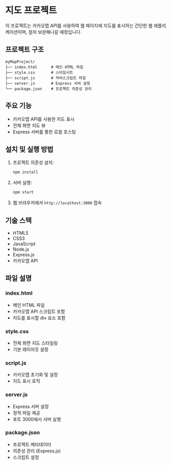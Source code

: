 # 지도 프로젝트

이 프로젝트는 카카오맵 API를 사용하여 웹 페이지에 지도를 표시하는 간단한 웹 애플리케이션이며, 점차 보완해나갈 예정입니다.

## 프로젝트 구조

```
myMapProject/
├── index.html      # 메인 HTML 파일
├── style.css       # 스타일시트
├── script.js       # 자바스크립트 파일
├── server.js       # Express 서버 설정
└── package.json    # 프로젝트 의존성 관리
```

## 주요 기능

- 카카오맵 API를 사용한 지도 표시
- 전체 화면 지도 뷰
- Express 서버를 통한 로컬 호스팅

## 설치 및 실행 방법

1. 프로젝트 의존성 설치:
   ```bash
   npm install
   ```

2. 서버 실행:
   ```bash
   npm start
   ```

3. 웹 브라우저에서 `http://localhost:3000` 접속

## 기술 스택

- HTML5
- CSS3
- JavaScript
- Node.js
- Express.js
- 카카오맵 API

## 파일 설명

### index.html
- 메인 HTML 파일
- 카카오맵 API 스크립트 포함
- 지도를 표시할 div 요소 포함

### style.css
- 전체 화면 지도 스타일링
- 기본 레이아웃 설정

### script.js
- 카카오맵 초기화 및 설정
- 지도 표시 로직

### server.js
- Express 서버 설정
- 정적 파일 제공
- 포트 3000에서 서버 실행

### package.json
- 프로젝트 메타데이터
- 의존성 관리 (Express.js)
- 스크립트 설정 
